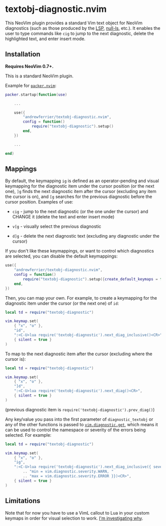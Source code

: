 # textobj-diagnostic.nvim

This NeoVim plugin provides a standard Vim text object for NeoVim diagnostics
(such as those produced by the [LSP](https://neovim.io/doc/user/lsp.html),
[null-ls](https://github.com/jose-elias-alvarez/null-ls.nvim), etc.). It enables
the user to type commands like `cig` to jump to the next diagnostic,
delete the highlighted text, and enter insert mode.

## Installation

**Requires NeoVim 0.7+.**

This is a standard NeoVim plugin.

Example for [`packer.nvim`](https://github.com/wbthomason/packer.nvim):

```lua
packer.startup(function(use)

    ...

    use({
        "andrewferrier/textobj-diagnostic.nvim",
        config = function()
            require("textobj-diagnostic").setup()
        end,
    })

    ...

end)
```

## Mappings

By default, the keymapping `ig` is defined as an operator-pending and visual
keymapping for the diagnostic item under the cursor position (or the next one),
`]g` finds the next diagnostic item after the cursor (excluding any item the
cursor is on), and `[g` searches for the previous diagnostic before the cursor
position. Examples of use:

*   `cig` - jump to the next diagnostic (or the one under the cursor) and CHANGE
    it (delete the text and enter insert mode)

*   `v[g` - visually select the previous diagnostic

*   `d]g` - delete the next diagnostic text (excluding any diagnostic under the
    cursor)

If you don't like these keymappings, or want to control which diagnostics are
selected, you can disable the default keymappings:

```lua
use({
    "andrewferrier/textobj-diagnostic.nvim",
    config = function()
        require("textobj-diagnostic").setup({create_default_keymaps = false})
    end,
})
```

Then, you can map your own. For example, to create a keymapping for the
diagnostic item under the cursor (or the next one) of `id`:

```lua
local td = require("textobj-diagnostic")

vim.keymap.set(
    { "x", "o" },
    "id",
    ":<C-U>lua require('textobj-diagnostic').next_diag_inclusive()<CR>",
    { silent = true }
)
```

To map to the next diagnostic item after the cursor (excluding where the cursor
is):

```lua
local td = require("textobj-diagnostic")

vim.keymap.set(
    { "x", "o" },
    "]d",
    ":<C-U>lua require('textobj-diagnostic').next_diag()<CR>",
    { silent = true }
)
```

(previous diagnostic item is `require('textobj-diagnostic').prev_diag()`)

Any key/value you pass into the first parameter of `diagnostic_textobj` or any
of the other functions is passed to
[`vim.diagnostic.get`](https://neovim.io/doc/user/diagnostic.html#vim.diagnostic.get\(\)),
which means it can be used to control the namespace or severity of the errors
being selected. For example:

```lua
local td = require("textobj-diagnostic")

vim.keymap.set(
    { "x", "o" },
    "ig",
    ":<C-U>lua require('textobj-diagnostic').next_diag_inclusive({ severity = { "
        .. "min = vim.diagnostic.severity.WARN, "
        .. "max = vim.diagnostic.severity.ERROR }})<CR>",
    { silent = true }
)
```

## Limitations

Note that for now you have to use a VimL callout to Lua in your custom keymaps
in order for visual selection to work. [I'm investigating
why](https://github.com/andrewferrier/textobj-diagnostic.nvim/issues/4).
